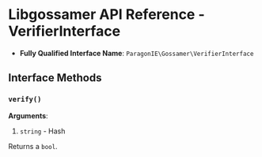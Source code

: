 # Libgossamer API Reference - VerifierInterface

* **Fully Qualified Interface Name**: `ParagonIE\Gossamer\VerifierInterface`

## Interface Methods

### `verify()`

**Arguments**:

1. `string` - Hash

Returns a `bool`.
